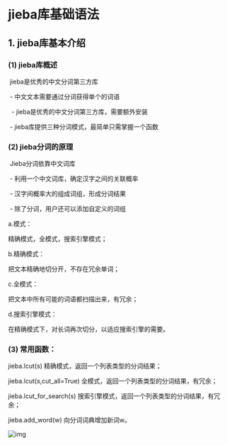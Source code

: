 # jieba库基础语法

## 1. jieba库基本介绍

###  (1)  jieba库概述

​     jieba是优秀的中文分词第三方库

​     \- 中文文本需要通过分词获得单个的词语
​     

    \- jieba是优秀的中文分词第三方库，需要额外安装

​     \- jieba库提供三种分词模式，最简单只需掌握一个函数

###  (2) jieba分词的原理

​     Jieba分词依靠中文词库

​     \- 利用一个中文词库，确定汉字之间的关联概率
​    

​     \- 汉字间概率大的组成词组，形成分词结果

​     \- 除了分词，用户还可以添加自定义的词组

   a.模式：

   精确模式，全模式，搜索引擎模式；

   b.精确模式：

   把文本精确地切分开，不存在冗余单词；

   c.全模式：

   把文本中所有可能的词语都扫描出来，有冗余；

   d.搜索引擎模式：

   在精确模式下，对长词再次切分，以适应搜索引擎的需要。

 

###   (3) 常用函数：

  jieba.lcut(s)        	精确模式，返回一个列表类型的分词结果；

  jieba.lcut(s,cut_all=True)   全模式，返回一个列表类型的分词结果，有冗余；

  jieba.lcut_for_search(s)    搜索引擎模式，返回一个列表类型的分词结果，有冗余；

  jieba.add_word(w)      向分词词典增加新词w。

 

![img](file:///C:\Users\Hedge\AppData\Local\Temp\ksohtml13056\wps1.jpg) 